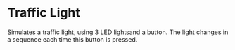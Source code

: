 # Traffic Light

Simulates a traffic light, using 3 LED lightsand a button. The light changes in a sequence each time this button is pressed.